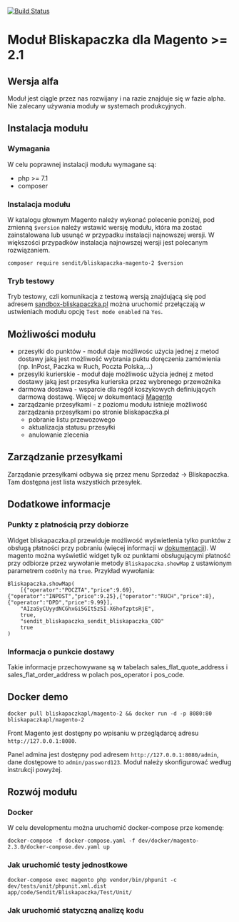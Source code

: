 [![Build Status](https://travis-ci.org/bliskapaczkapl/magento.svg?branch=master)](https://travis-ci.org/bliskapaczkapl/magento)

# Moduł Bliskapaczka dla Magento >= 2.1

## Wersja alfa

Moduł jest ciągle przez nas rozwijany i na razie znajduje się w fazie alpha. Nie zalecany używania moduły w systemach produkcyjnych.

## Instalacja modułu

### Wymagania
W celu poprawnej instalacji modułu wymagane są:
- php >= 7.1
- composer

### Instalacja modułu
W katalogu głownym Magento należy wykonać polecenie poniżej, pod zmienną `$version` należy wstawić wersję modułu, która ma zostać zainstalowana lub usunąć w przypadku instalacji najnowszej wersji. W większości przypadków instalacja najnowszej wersji jest polecanym rozwiązaniem.
```
composer require sendit/bliskapaczka-magento-2 $version
```

### Tryb testowy
Tryb testowy, czli komunikacja z testową wersją znajdującą się pod adresem [sandbox-bliskapaczka.pl](https://sandbox-bliskapaczka.pl/) można uruchomić przełączają w ustwieniach modułu opcję `Test mode enabled` na `Yes`.

## Możliwości modułu
- przesyłki do punktów - moduł daje możliwośc użycia jednej z metod dostawy jaką jest możliwość wybrania puktu doręczenia zamówienia (np. InPost, Paczka w Ruch, Poczta Polska,...)
- przesylki kurierskie - moduł daje możliwośc użycia jednej z metod dostawy jaką jest przesyłka kurierska przez wybrenego przewoźnika
- darmowa dostawa - wsparcie dla regół koszykowych definiujących darmową dostawę. Więcej w dokumentacji [Magento](http://docs.magento.com/m1/ce/user_guide/marketing/price-rule-shopping-cart-free-shipping.html)
- zarządzanie przesyłkami - z poziomu modułu istnieje możliwość zarządzania przesyłkami po stronie bliskapaczka.pl
  - pobranie listu przewozowego
  - aktualizacja statusu przesyłki
  - anulowanie zlecenia

## Zarządzanie przesyłkami
Zarządanie przesyłkami odbywa się przez menu Sprzedaż -> Bliskapaczka. Tam dostępna jest lista wszystkich przesyłek.

## Dodatkowe informacje
### Punkty z płatnością przy dobiorze

Widget bliskapaczka.pl przewiduje możliwość wyświetlenia tylko punktów z obsługą płatności przy pobraniu (więcej informacji w [dokumentacji](https://widget.bliskapaczka.pl)). W magento można wyświetlić widget tylk oz punktami obsługującymi płatność przy odbiorze przez wywołanie metody `Bliskapaczka.showMap` z ustawionym parametrem `codOnly` na `true`. Przykład wywołania:

```
Bliskapaczka.showMap(
    [{"operator":"POCZTA","price":9.69},{"operator":"INPOST","price":9.25},{"operator":"RUCH","price":8},{"operator":"DPD","price":9.99}],
    "AIzaSyCUyydNCGhxGi5GIt5z5I-X6hofzptsRjE",
    true,
    "sendit_bliskapaczka_sendit_bliskapaczka_COD"
    true
)
```

### Informacja o punkcie dostawy
Takie informacje przechowywane są w tabelach sales_flat_quote_address i sales_flat_order_address w polach pos_operator i pos_code.

## Docker demo

`docker pull bliskapaczkapl/magento-2 && docker run -d -p 8080:80 bliskapaczkapl/magento-2`

Front Magento jest dostępny po wpisaniu w przeglądarcę adresu `http://127.0.0.1:8080`.

Panel admina jest dostępny pod adresem  `http://127.0.0.1:8080/admin`, dane dostępowe to `admin/password123`. Moduł należy skonfigurować według instrukcji powyżej.

## Rozwój modułu

### Docker

W celu developmentu można uruchomić docker-compose prze komendę:

```
docker-compose -f docker-compose.yaml -f dev/docker/magento-2.3.0/docker-compose.dev.yaml up
```

### Jak uruchomić testy jednostkowe 
```
docker-compose exec magento php vendor/bin/phpunit -c dev/tests/unit/phpunit.xml.dist app/code/Sendit/Bliskapaczka/Test/Unit/
```

### Jak uruchomić statyczną analizę kodu
```
```

